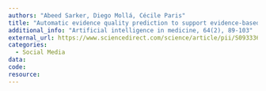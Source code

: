 ```yaml
---
authors: "Abeed Sarker, Diego Mollá, Cécile Paris"
title: "Automatic evidence quality prediction to support evidence-based decision making"
additional_info: "Artificial intelligence in medicine, 64(2), 89-103"
external_url: https://www.sciencedirect.com/science/article/pii/S093336571500041X
categories:
  - Social Media
data:
code:
resource:
---
```


